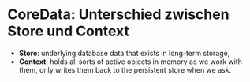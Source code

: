 # CoreData: Unterschied zwischen Store und Context

- **Store**: underlying database data that exists in long-term storage,
- **Context**: holds all sorts of active objects in memory as we work with them, only writes them back to the persistent store when we ask.